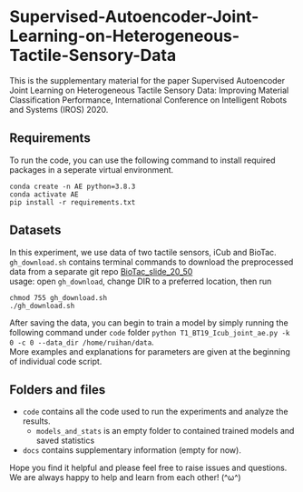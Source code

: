 # Supervised-Autoencoder-Joint-Learning-on-Heterogeneous-Tactile-Sensory-Data

This is the supplementary material for the paper Supervised Autoencoder Joint Learning on Heterogeneous Tactile Sensory Data: Improving Material Classification Performance, International Conference on Intelligent Robots and Systems (IROS) 2020.

## Requirements
To run the code, you can use the following command to install required packages in a seperate virtual environment.
```
conda create -n AE python=3.8.3
conda activate AE
pip install -r requirements.txt
```

## Datasets
In this experiment, we use data of two tactile sensors, iCub and BioTac. <br/>
`gh_download.sh` contains terminal commands to download the preprocessed data from a separate git repo [BioTac_slide_20_50](https://github.com/dexrob/BioTac_slide_20_50) <br/>
usage: open `gh_download`, change DIR to a preferred location, then run
```
chmod 755 gh_download.sh 
./gh_download.sh 
```

After saving the data, you can begin to train a model by simply running the following command under `code` folder
`python T1_BT19_Icub_joint_ae.py -k 0 -c 0 --data_dir /home/ruihan/data`. <br/>
More examples and explanations for parameters are given at the beginning of individual code script.

## Folders and files
* `code` contains all the code used to run the experiments and analyze the results.
    * `models_and_stats` is an empty folder to contained trained models and saved statistics
* `docs` contains supplementary information (empty for now).

Hope you find it helpful and please feel free to raise issues and questions. We are always happy to help and learn from each other! (^ω^)
